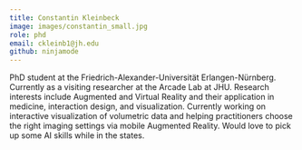 ```yaml
---
title: Constantin Kleinbeck
image: images/constantin_small.jpg
role: phd
email: ckleinb1@jh.edu
github: ninjamode
---
```


PhD student at the Friedrich-Alexander-Universität Erlangen-Nürnberg. Currently as a visiting researcher at the Arcade Lab at JHU. Research interests include Augmented and Virtual Reality and their application in medicine, interaction design, and visualization. Currently working on interactive visualization of volumetric data and helping practitioners choose the right imaging settings via mobile Augmented Reality. Would love to pick up some AI skills while in the states.
